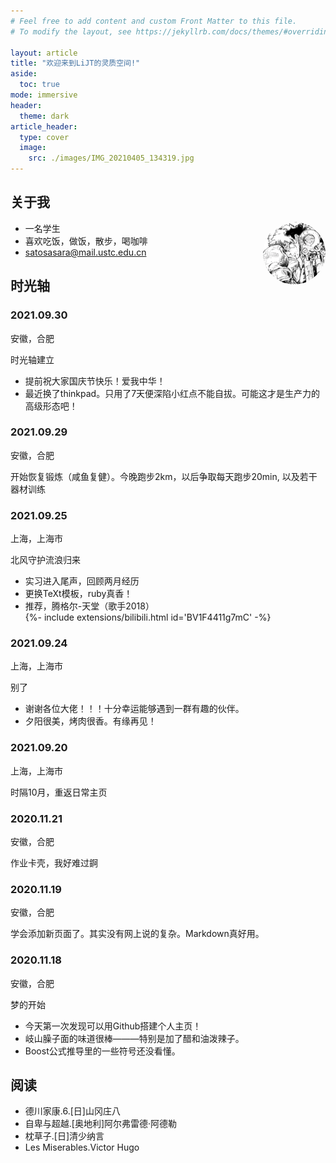 ```yaml
---
# Feel free to add content and custom Front Matter to this file.
# To modify the layout, see https://jekyllrb.com/docs/themes/#overriding-theme-defaults

layout: article
title: "欢迎来到LiJT的灵质空间!"
aside:
  toc: true
mode: immersive
header:
  theme: dark
article_header:
  type: cover
  image:
    src: ./images/IMG_20210405_134319.jpg
---
```


## 关于我
<div style="width:100px; height:100px; border-radius:100%; overflow:hidden; float:right">
<img class="image" src="./images/title.jpg"/>
</div>

* 一名学生
* 喜欢吃饭，做饭，散步，喝咖啡
* <i class="far fa-envelope"></i> <satosasara@mail.ustc.edu.cn>


## 时光轴

  <link rel='stylesheet prefetch' href='https://fonts.googleapis.com/css?family=Source+Sans+Pro:300,400,600'>

  <link rel="stylesheet" href="timeline-css/style.css">

  <div class="timeline">
  <div class="entry">
    <div class="title">
      <h3>2021.09.30</h3>
      <p>安徽，合肥</p>
    </div>
    <div class="body">
      <p>时光轴建立</p>
      <ul>
        <li>提前祝大家国庆节快乐！爱我中华！</li>
        <li>最近换了thinkpad。只用了7天便深陷小红点不能自拔。可能这才是生产力的高级形态吧！</li>
      </ul>
    </div>
  </div>
  <div class="entry">
    <div class="title">
      <h3>2021.09.29</h3>
      <p>安徽，合肥</p>
    </div>
    <div class="body">
      <p>开始恢复锻炼（咸鱼复健）。今晚跑步2km，以后争取每天跑步20min, 以及若干器材训练</p>
    </div>
  </div>
  <div class="entry">
    <div class="title">
      <h3>2021.09.25</h3>
      <p>上海，上海市</p>
    </div>
    <div class="body">
      <p>北风守护流浪归来</p>
      <ul>
       <li>实习进入尾声，回顾两月经历</li>
       <li>更换TeXt模板，ruby真香！</li>
       <li>推荐，腾格尔-天堂（歌手2018）</li>
       <div>{%- include extensions/bilibili.html id='BV1F4411g7mC' -%}</div>
      </ul>
    </div>
  </div>
  <div class="entry">
    <div class="title">
      <h3>2021.09.24</h3>
      <p>上海，上海市</p>
    </div>
    <div class="body">
      <p>别了</p>
      <ul>
       <li>谢谢各位大佬！！！十分幸运能够遇到一群有趣的伙伴。</li>
       <li>夕阳很美，烤肉很香。有缘再见！</li>
      </ul>
    </div>
  </div>
  <div class="entry">
    <div class="title">
      <h3>2021.09.20</h3>
      <p>上海，上海市</p>
    </div>
    <div class="body">
      <p>时隔10月，重返日常主页</p>
    </div>
  </div>
  <div class="entry">
    <div class="title">
      <h3>2020.11.21</h3>
      <p>安徽，合肥</p>
    </div>
    <div class="body">
      <p>作业卡壳，我好难过錒</p>
    </div>
  </div>
  <div class="entry">
    <div class="title">
      <h3>2020.11.19</h3>
      <p>安徽，合肥</p>
    </div>
    <div class="body">
      <p>学会添加新页面了。其实没有网上说的复杂。Markdown真好用。</p>
    </div>
  </div>
  <div class="entry">
    <div class="title">
      <h3>2020.11.18</h3>
      <p>安徽，合肥</p>
    </div>
    <div class="body">
      <p>梦的开始</p>
      <ul>
       <li>今天第一次发现可以用Github搭建个人主页！</li>
       <li>岐山臊子面的味道很棒———特别是加了醋和油泼辣子。</li>
       <li>Boost公式推导里的一些符号还没看懂。</li>
      </ul>
    </div>
  </div>

  </div>


## 阅读
* 德川家康.6.[日]山冈庄八
* 自卑与超越.[奥地利]阿尔弗雷德·阿德勒
* 枕草子.[日]清少纳言
* Les Miserables.Victor Hugo

<section class="post-full-comments">
    <link rel="stylesheet" href="https://cdn.jsdelivr.net/npm/gitalk@1/dist/gitalk.css">
    <script src="https://cdn.jsdelivr.net/npm/gitalk@1/dist/gitalk.min.js"></script>
    <div id="gitalk-container"></div>
    <script>
        var gitalk = new Gitalk({
            clientID: 'e1bbf465a324641f76ce',
            clientSecret: 'f73c0bc3c19755d1c0d886c0d8791cad24509c9a',
            repo: 'LiJT-Daily-Comments',
            owner: 'CSLiJT',
            admin: ['CSLiJT'], //这里可以填写具有写权限的用户名列表，用来初始化Issues的
            id: 'aaa',
            distractionFreeMode: false // Facebook-like distraction free mode
        });
        gitalk.render('gitalk-container');
    </script>
</section>

